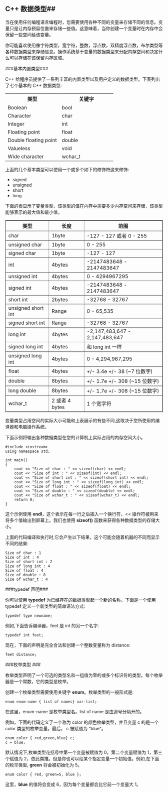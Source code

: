 ## C++ 数据类型##

当在使用任何编程语言编程时，您需要使用各种不同的变量来存储不同的信息。变量只是让内存预留位置来存储一些值。这意味着，当你创建一个变量时在内存中会保留一些空间给该变量。


你可能喜欢使用像字符类型，宽字符，整数，浮点数，双精度浮点数，布尔类型等各种数据类型来存储信息。操作系统基于变量的数据类型来分配内存空间和决定什么可以存储在该保留内存区域。

###基本内置类型###

C++ 给程序员提供了一系列丰富的内置类型以及用户定义的数据类型。下表列出了七个基本的 C++ 数据类型:

<table class="table table-bordered">
<tr>
<th width="50%">类型</th>
<th>关键字</th>
</tr>
<tr>
<td>Boolean</td>
<td>bool</td>
</tr>
<tr>
<td>Character</td>
<td>char</td>
</tr>
<tr>
<td>Integer</td>
<td>int</td>
</tr>
<tr>
<td>Floating point</td>
<td>float</td>
</tr>
<tr>
<td>Double floating point</td>
<td>double</td>
</tr>
<tr>
<td>Valueless</td>
<td> void</td>
</tr>
<tr>
<td>Wide character</td>
<td>wchar_t</td>
</tr>
</table>

上面的几个基本类型可以使用一个或多个如下的修饰符这来修饰:

- signed
- unsigned
- short
- long

下面的表显示了变量类型，该类型的值在内存中需要多少内存空间来存储，该类型能够表示的最大值和最小值。

<table class="table table-bordered" border="1" cellpadding="5">
<tr>
<th>类型</th>
<th>长度</th>
<th>范围</th>
</tr>
<tr>
<td>char</td>
<td>1byte</td>
<td>-127 - 127 或者 0 - 255</td>
</tr>
<tr>
<td>unsigned char</td>
<td>1byte</td>
<td>0 - 255</td>
</tr>
<tr>
<td>signed char</td>
<td>1byte</td>
<td>-127 - 127</td>
</tr>
<tr>
<td>int</td>
<td>4bytes</td>
<td>-2147483648 - 2147483647</td>
</tr>
<tr>
<td>unsigned int</td>
<td>4bytes</td>
<td>0 - 4294967295</td>
</tr>
<tr>
<td>signed int</td>
<td>4bytes</td>
<td>-2147483648 - 2147483647</td>
</tr>
<tr>
<td>short int</td>
<td>2bytes</td>
<td>-32768 - 32767</td>
</tr>
<tr>
<td>unsigned short int</td>
<td>Range</td>
<td>0 - 65,535</td>
</tr>
<tr>
<td>signed short int</td>
<td>Range</td>
<td>-32768 - 32767</td>
</tr>
<tr>
<td>long int</td>
<td>4bytes</td>
<td>-2,147,483,647 - 2,147,483,647</td>
</tr>
<tr>
<td>signed long int</td>
<td>4bytes</td>
<td>和 long int 一样</td>
</tr>
<tr>
<td>unsigned long int</td>
<td>4bytes</td>
<td>0 - 4,294,967,295</td>
</tr>
<tr>
<td>float</td>
<td>4bytes</td>
<td>+/- 3.4e +/- 38 (~7 位数字)</td>
</tr>
<tr>
<td>double</td>
<td>8bytes</td>
<td>+/- 1.7e +/- 308 (~15 位数字)</td>
</tr>
<tr>
<td>long double</td>
<td>8bytes</td>
<td>+/- 1.7e +/- 308 (~15 位数字)</td>
</tr>
<tr>
<td>wchar_t</td>
<td>2 或者 4 bytes</td>
<td>1 个宽字符</td>
</tr>
</table>

变量类型占用空间的实际大小可能和上表展示的有些不同,这取决于您所使用的编译器和电脑操作系统。

下面示例将输出各种数据类型在您的计算机上实际占用的内存空间大小。

	#include <iostream>
	using namespace std;

	int main()
	{
		cout << "Size of char : " << sizeof(char) << endl;
		cout << "Size of int : " << sizeof(int) << endl;
		cout << "Size of short int : " << sizeof(short int) << endl;
		cout << "Size of long int : " << sizeof(long int) << endl;
		cout << "Size of float : " << sizeof(float) << endl;
		cout << "Size of double : " << sizeof(double) << endl;
		cout << "Size of wchar_t : " << sizeof(wchar_t) << endl;
		return 0;
	}

这个示例使用 **endl**，这个表示在每一行之后插入一个换行符，<< 操作符被用来将多个值输出到屏幕上。我们也使用 **sizeof()** 函数来获得各种数据类型的存储大小。


上面的代码编译和执行时,它会产生以下结果，这个可能会随着机器的不同而显示不同的结果:

	Size of char : 1
	Size of int : 4
	Size of short int : 2
	Size of long int : 4
	Size of float : 4
	Size of double : 8
	Size of wchar_t : 4

###typedef 声明###

你可以使用 **typedef** 为已经存在的数据类型起一个新的名称。下面是一个使用 typedef 定义一个新类型的简单语法方式:
	
	typedef type newname;

例如,下面告诉编译器，feet 是 int 的另一个名字:

	typedef int feet;

现在，下面的声明是完全合法和创建一个整数变量称为 distance:

	feet distance;

###枚举类型 ###

枚举类型声明了一个可选的类型名和一组值为零的或多个标识符的类型。每个枚举器是一个常数，它的类型是枚举。

创建一个枚举类型需要使用关键字 **enum**。枚举类型的一般形式是:

	enum enum-name { list of names} var-list;

在这里，enum-name 是枚举类型名。list of name 是由逗号分隔开的。


例如，下面的代码定义了一个称为 color 的颜色枚举类型，并且变量 c 的是一个 color 类型的枚举变量。最后， c 被赋值为 “blue”。

	enum color { red,green,blue} c;
	c = blue;

默认情况下,枚举类型花括号中第一个变量被赋值为 0，第二个变量赋值为 1，第三个赋值为 2，依此类推。但是你也可以给某个指定变量一个初始值。例如,在下面的枚举类型, **green** 将会被初始化为 5。

	enum color { red, green=5, blue };

这里，**blue** 的值将会变成 6，因为每个变量都会比它前一个变量大 1。

